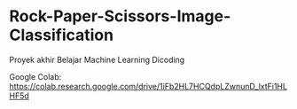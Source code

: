 # Rock-Paper-Scissors-Image-Classification

Proyek akhir Belajar Machine Learning Dicoding

Google Colab: https://colab.research.google.com/drive/1iFb2HL7HCQdpLZwnunD_lxtFi1HLHF5d
